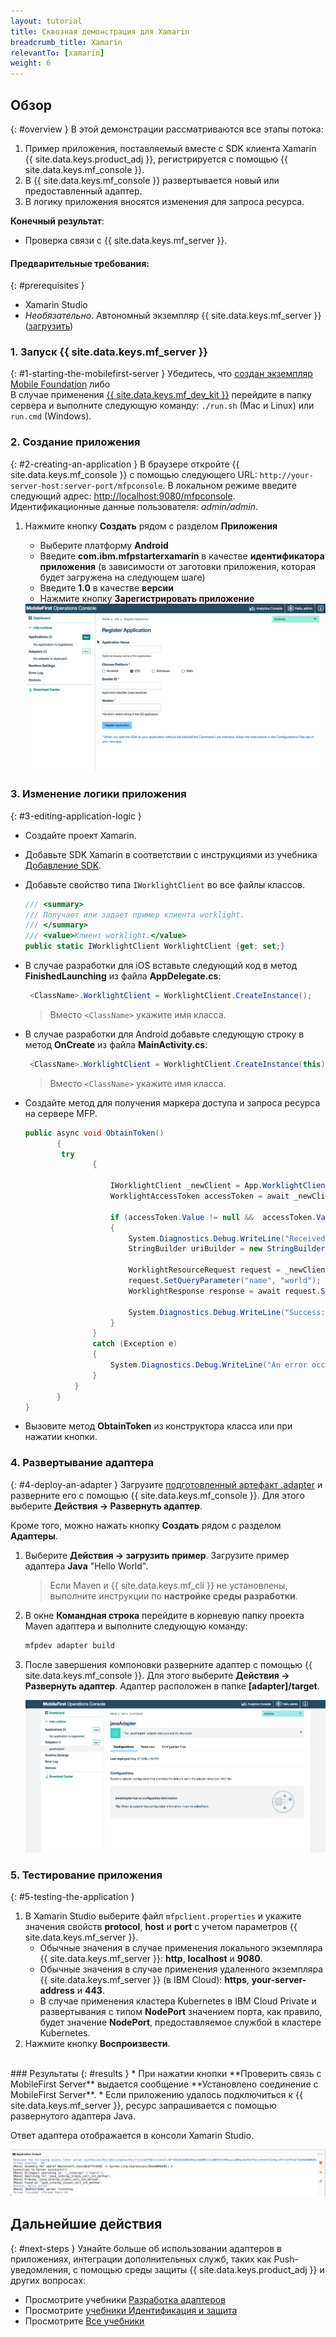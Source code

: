 ```yaml
---
layout: tutorial
title: Сквозная демонстрация для Xamarin
breadcrumb_title: Xamarin
relevantTo: [xamarin]
weight: 6
---
```

<!-- NLS_CHARSET=UTF-8 -->
## Обзор
{: #overview }
В этой демонстрации рассматриваются все этапы потока:

1. Пример приложения, поставляемый вместе с SDK клиента Xamarin {{ site.data.keys.product_adj }}, регистрируется с помощью {{ site.data.keys.mf_console }}.
2. В {{ site.data.keys.mf_console }} развертывается новый или предоставленный адаптер.  
3. В логику приложения вносятся изменения для запроса ресурса.

**Конечный результат**:

* Проверка связи с {{ site.data.keys.mf_server }}.

#### Предварительные требования:
{: #prerequisites }
* Xamarin Studio
* *Необязательно*. Автономный экземпляр {{ site.data.keys.mf_server }} ([загрузить]({{site.baseurl}}/downloads))

### 1. Запуск {{ site.data.keys.mf_server }}
{: #1-starting-the-mobilefirst-server }
Убедитесь, что [создан экземпляр Mobile Foundation](../../bluemix/using-mobile-foundation) либо  
В случае применения [{{ site.data.keys.mf_dev_kit }}](../../installation-configuration/development/) перейдите в папку сервера и выполните следующую команду: `./run.sh` (Mac и Linux) или `run.cmd` (Windows).

### 2. Создание приложения
{: #2-creating-an-application }
В браузере откройте {{ site.data.keys.mf_console }} с помощью следующего URL: `http://your-server-host:server-port/mfpconsole`. В локальном режиме введите следующий адрес: [http://localhost:9080/mfpconsole](http://localhost:9080/mfpconsole). Идентификационные данные пользователя: *admin/admin*.

1. Нажмите кнопку **Создать** рядом с разделом **Приложения**
    * Выберите платформу **Android**
    * Введите **com.ibm.mfpstarterxamarin** в качестве **идентификатора приложения** (в зависимости от заготовки приложения, которая будет загружена на следующем шаге)
    * Введите **1.0** в качестве **версии**
    * Нажмите кнопку **Зарегистрировать приложение**

    <img class="gifplayer" alt="Регистрация приложения" src="register-an-application-xamarin.gif"/>

### 3. Изменение логики приложения
{: #3-editing-application-logic }
* Создайте проект Xamarin.
* Добавьте SDK Xamarin в соответствии с инструкциями из учебника [Добавление SDK](../../application-development/sdk/xamarin/).
* Добавьте свойство типа `IWorklightClient` во все файлы классов.

   ```csharp
   /// <summary>
   /// Получает или задает пример клиента worklight.
   /// </summary>
   /// <value>Клиент worklight.</value>
   public static IWorklightClient WorklightClient {get; set;}
   ```
* В случае разработки для iOS вставьте следующий код в метод **FinishedLaunching** из файла **AppDelegate.cs**:

  ```csharp
   <ClassName>.WorklightClient = WorklightClient.CreateInstance();
  ```
  >Вместо `<ClassName>` укажите имя класса.
* В случае разработки для Android добавьте следующую строку в метод **OnCreate** из файла **MainActivity.cs**:

  ```csharp
   <ClassName>.WorklightClient = WorklightClient.CreateInstance(this);
  ```
  >Вместо `<ClassName>` укажите имя класса.
* Создайте метод для получения маркера доступа и запроса ресурса на сервере MFP.

    ```csharp
    public async void ObtainToken()
           {
            try
                   {

                       IWorklightClient _newClient = App.WorklightClient;
                       WorklightAccessToken accessToken = await _newClient.AuthorizationManager.ObtainAccessToken("");

                       if (accessToken.Value != null &&  accessToken.Value != "")
                       {
                           System.Diagnostics.Debug.WriteLine("Received the following access token value: " + accessToken.Value);
                           StringBuilder uriBuilder = new StringBuilder().Append("/adapters/javaAdapter/resource/greet");

                           WorklightResourceRequest request = _newClient.ResourceRequest(new Uri(uriBuilder.ToString(), UriKind.Relative), "GET");
                           request.SetQueryParameter("name", "world");
                           WorklightResponse response = await request.Send();

                           System.Diagnostics.Debug.WriteLine("Success: " + response.ResponseText);
                       }
                   }
                   catch (Exception e)
                   {
                       System.Diagnostics.Debug.WriteLine("An error occurred: '{0}'", e);
                   }
               }
           }
    }
   ```

* Вызовите метод **ObtainToken** из конструктора класса или при нажатии кнопки.

### 4. Развертывание адаптера
{: #4-deploy-an-adapter }
Загрузите [подготовленный артефакт .adapter](../javaAdapter.adapter) и разверните его с помощью {{ site.data.keys.mf_console }}. Для этого выберите **Действия → Развернуть адаптер**.

Кроме того, можно нажать кнопку **Создать** рядом с разделом **Адаптеры**.  

1. Выберите **Действия → загрузить пример**. Загрузите пример адаптера **Java** "Hello World".

   > Если Maven и {{ site.data.keys.mf_cli }} не установлены, выполните инструкции по **настройке среды разработки**.

2. В окне **Командная строка** перейдите в корневую папку проекта Maven адаптера и выполните следующую команду:

   ```bash
   mfpdev adapter build
   ```

3. После завершения компоновки разверните адаптер с помощью {{ site.data.keys.mf_console }}. Для этого выберите **Действия → Развернуть адаптер**. Адаптер расположен в папке **[adapter]/target**.

   <img class="gifplayer" alt="Развертывание адаптера" src="create-an-adapter.png"/>
<!-- <img src="device-screen.png" alt="пример приложения" style="float:right"/>-->
### 5. Тестирование приложения
{: #5-testing-the-application }
1. В Xamarin Studio выберите файл `mfpclient.properties` и укажите значения свойств **protocol**, **host** и **port** с учетом параметров {{ site.data.keys.mf_server }}.
    * Обычные значения в случае применения локального экземпляра {{ site.data.keys.mf_server }}: **http**, **localhost** и **9080**.
    * Обычные значения в случае применения удаленного экземпляра {{ site.data.keys.mf_server }} (в IBM Cloud): **https**, **your-server-address** и **443**.
    * В случае применения кластера Kubernetes в IBM Cloud Private и развертывания с типом **NodePort** значением порта, как правило, будет значение **NodePort**, предоставляемое службой в кластере Kubernetes.
2. Нажмите кнопку **Воспроизвести**.

<br clear="all"/>
### Результаты
{: #results }
* При нажатии кнопки **Проверить связь с MobileFirst Server** выдается сообщение **Установлено соединение с MobileFirst Server**.
* Если приложению удалось подключиться к {{ site.data.keys.mf_server }}, ресурс запрашивается с помощью развернутого адаптера Java.

Ответ адаптера отображается в консоли Xamarin Studio.

![Изображение приложения, успешно вызвавшего ресурс из {{ site.data.keys.mf_server }}](console-output.png)

## Дальнейшие действия
{: #next-steps }
Узнайте больше об использовании адаптеров в приложениях, интеграции дополнительных служб, таких как Push-уведомления, с помощью среды защиты {{ site.data.keys.product_adj }} и других вопросах:

- Просмотрите учебники [Разработка адаптеров](../../adapters/)
- Просмотрите [учебники Идентификация и защита](../../authentication-and-security/)
- Просмотрите [Все учебники](../../all-tutorials)
